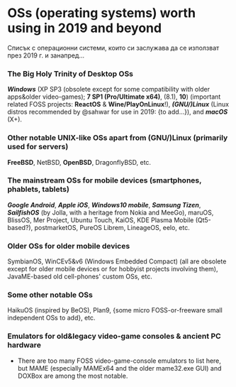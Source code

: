 # OSs (operating systems) worth using in 2019 and beyond #

Списък с операционни системи, които си заслужава да се използват през 2019 г. и занапред...

### The Big Holy Trinity of Desktop OSs ###
_**Windows**_ (XP SP3 (obsolete except for some compatibility with older apps&older video-games); **7 SP1 (Pro/Ultimate x64)**, (8.1), **10**) (important related FOSS projects: **ReactOS** & **Wine/PlayOnLinux**!), _**(GNU/)Linux**_ (Linux distros recommended by @sahwar for use in 2019: {to add...}), and _**macOS**_ (X+).

### Other notable UNIX-like OSs apart from (GNU/)Linux (primarily used for servers) ###
**FreeBSD**, NetBSD, **OpenBSD**, DragonflyBSD, etc.

### The mainstream OSs for mobile devices (smartphones, phablets, tablets) ###
_**Google Android**_, _**Apple iOS**_, _**Windows10 mobile**_, _**Samsung Tizen**_, _**SailfishOS**_ (by Jolla, with a heritage from Nokia and MeeGo), maruOS, BlissOS, Mer Project, Ubuntu Touch, KaiOS, KDE Plasma Mobile (Qt5-based?), postmarketOS, PureOS Librem, LineageOS, eelo, etc.

### Older OSs for older mobile devices ###
SymbianOS, WinCEv5&v6 (Windows Embedded Compact) (all are obsolete except for older mobile devices or for hobbyist projects involving them), JavaME-based old cell-phones' custom OSs, etc.

### Some other notable OSs ###
HaikuOS (inspired by BeOS), Plan9, {some micro FOSS-or-freeware small independent OSs to add}, etc.

### Emulators for old&legacy video-game consoles & ancient PC hardware ###
* There are too many FOSS video-game-console emulators to list here, but MAME (especially MAMEx64 and the older mame32.exe GUI) and DOXBox are among the most notable.
